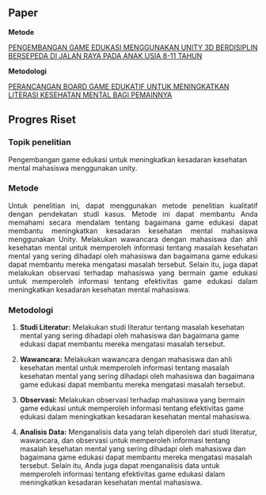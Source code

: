 ## Paper

**Metode**

[PENGEMBANGAN GAME EDUKASI MENGGUNAKAN UNITY 3D BERDISIPLIN BERSEPEDA DI JALAN RAYA PADA ANAK USIA 8-11 TAHUN](https://core.ac.uk/download/pdf/78033201.pdf)

**Metodologi**

[PERANCANGAN BOARD GAME EDUKATIF UNTUK MENINGKATKAN LITERASI KESEHATAN MENTAL BAGI PEMAINNYA](https://ojs.uph.edu/index.php/KOMA-DKV/article/download/3065/pdf)

## Progres Riset

### Topik penelitian

Pengembangan game edukasi untuk meningkatkan kesadaran kesehatan mental mahasiswa menggunakan unity.

### Metode

<div style='text-align: justify;'>
Untuk penelitian ini, dapat menggunakan metode penelitian kualitatif dengan pendekatan studi kasus. Metode ini dapat membantu Anda memahami secara mendalam tentang bagaimana game edukasi dapat membantu meningkatkan kesadaran kesehatan mental mahasiswa menggunakan Unity. Melakukan wawancara dengan mahasiswa dan ahli kesehatan mental untuk memperoleh informasi tentang masalah kesehatan mental yang sering dihadapi oleh mahasiswa dan bagaimana game edukasi dapat membantu mereka mengatasi masalah tersebut. Selain itu, juga dapat melakukan observasi terhadap mahasiswa yang bermain game edukasi untuk memperoleh informasi tentang efektivitas game edukasi dalam meningkatkan kesadaran kesehatan mental mahasiswa.
</div>

### Metodologi

1. **Studi Literatur:** Melakukan studi literatur tentang masalah kesehatan mental yang sering dihadapi oleh mahasiswa dan bagaimana game edukasi dapat membantu mereka mengatasi masalah tersebut.

2. **Wawancara:** Melakukan wawancara dengan mahasiswa dan ahli kesehatan mental untuk memperoleh informasi tentang masalah kesehatan mental yang sering dihadapi oleh mahasiswa dan bagaimana game edukasi dapat membantu mereka mengatasi masalah tersebut.

3. **Observasi:** Melakukan observasi terhadap mahasiswa yang bermain game edukasi untuk memperoleh informasi tentang efektivitas game edukasi dalam meningkatkan kesadaran kesehatan mental mahasiswa.

4. **Analisis Data:** Menganalisis data yang telah diperoleh dari studi literatur, wawancara, dan observasi untuk memperoleh informasi tentang masalah kesehatan mental yang sering dihadapi oleh mahasiswa dan bagaimana game edukasi dapat membantu mereka mengatasi masalah tersebut. Selain itu, Anda juga dapat menganalisis data untuk memperoleh informasi tentang efektivitas game edukasi dalam meningkatkan kesadaran kesehatan mental mahasiswa.
